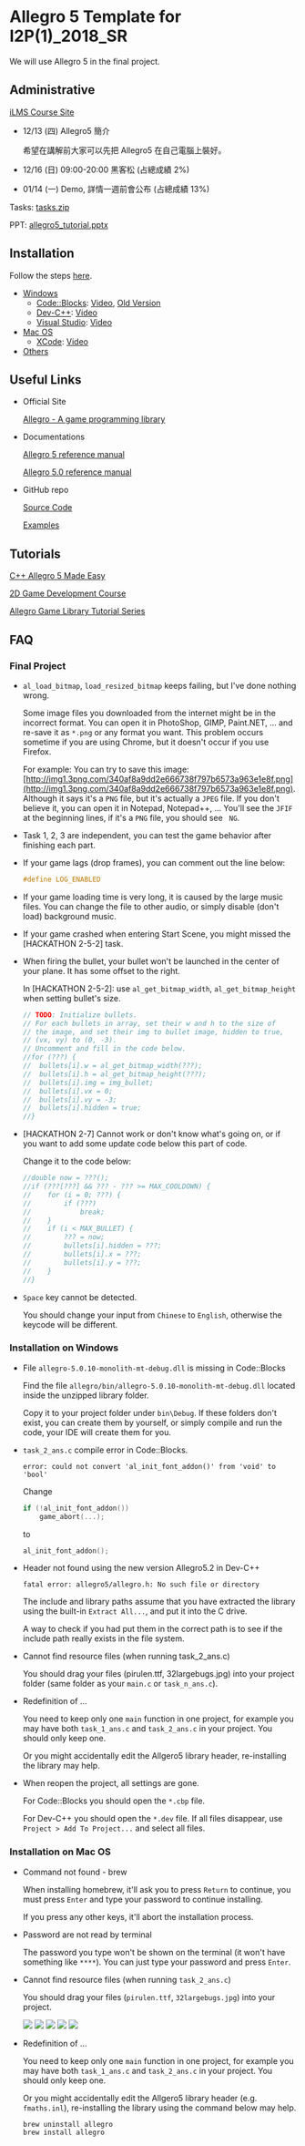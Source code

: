 # Allegro 5 Template for I2P(1)_2018_SR

We will use Allegro 5 in the final project.

## Administrative

[iLMS Course Site](https://lms.nthu.edu.tw/course/35278)

- 12/13 (四) Allegro5 簡介

  希望在講解前大家可以先把 Allegro5 在自己電腦上裝好。

- 12/16 (日) 09:00-20:00 黑客松 (占總成績 2%)
- 01/14 (一) Demo, 詳情一週前會公布 (占總成績 13%)

Tasks: [tasks.zip](http://lms.nthu.edu.tw/sys/read_attach.php?id=1682437)

PPT: [allegro5_tutorial.pptx](http://lms.nthu.edu.tw/sys/read_attach.php?id=1682439)

## Installation

Follow the steps [here](docs/README.md).

- [Windows](docs/README.md#windows)
  - [Code::Blocks](docs/README.md#codeblocks): [Video](https://youtu.be/6qzWKRxw9eY), [Old Version](https://youtu.be/8A6DHSo3KT8?t=1)
  - [Dev-C++](docs/README.md#dev-c): [Video](https://youtu.be/lwscVtIUy6k)
  - [Visual Studio](docs/README.md#visual-studio): [Video](https://youtu.be/HPHd92nj0Io)
- [Mac OS](docs/README.md#mac-os)
  - [XCode](docs/README.md#xcode): [Video](https://youtu.be/7nJNDRCq5o0)
- [Others](docs/README.md#others)

<!--## Examples-->

## Useful Links

- Official Site

  [Allegro - A game programming library](https://liballeg.org/)

- Documentations

  [Allegro 5 reference manual](https://liballeg.org/a5docs/trunk/)

  [Allegro 5.0 reference manual](https://www.allegro.cc/manual/5/)

- GitHub repo

  [Source Code](https://github.com/liballeg/allegro5)

  [Examples](https://github.com/liballeg/allegro5/tree/master/examples)

## Tutorials

[C++ Allegro 5 Made Easy](https://www.youtube.com/watch?v=IZ2krJ8Ls2A&list=PL6B459AAE1642C8B4 )

[2D Game Development Course](http://fixbyproximity.com/2d-game-development-course/)

[Allegro Game Library Tutorial Series](https://www.gamefromscratch.com/page/Allegro-Tutorial-Series.aspx)

## FAQ

### Final Project

- `al_load_bitmap`, `load_resized_bitmap` keeps failing, but I've done nothing wrong.

  Some image files you downloaded from the internet might be in the incorrect format. You can open it in PhotoShop, GIMP, Paint.NET, ... and re-save it as `*.png` or any format you want. This problem occurs sometime if you are using Chrome, but it doesn't occur if you use Firefox.

  For example: You can try to save this image: [http://img1.3png.com/340af8a9dd2e666738f797b6573a963e1e8f.png](http://img1.3png.com/340af8a9dd2e666738f797b6573a963e1e8f.png). Although it says it's a `PNG` file, but it's actually a `JPEG` file. If you don't believe it, you can open it in Notepad, Notepad++, ... You'll see the `JFIF` at the beginning lines, if it's a `PNG` file, you should see ` NG`.

- Task 1, 2, 3 are independent, you can test the game behavior after finishing each part.

- If your game lags (drop frames), you can comment out the line below:

  ```c
  #define LOG_ENABLED
  ```

- If your game loading time is very long, it is caused by the large music files. You can change the file to other audio, or simply disable (don't load) background music.

- If your game crashed when entering Start Scene, you might missed the [HACKATHON 2-5-2] task.

- When firing the bullet, your bullet won't be launched in the center of your plane. It has some offset to the right.

  In [HACKATHON 2-5-2]: use `al_get_bitmap_width`, `al_get_bitmap_height` when setting bullet's size.

  ```c
  // TODO: Initialize bullets.
  // For each bullets in array, set their w and h to the size of
  // the image, and set their img to bullet image, hidden to true,
  // (vx, vy) to (0, -3).
  // Uncomment and fill in the code below.
  //for (???) {
  //  bullets[i].w = al_get_bitmap_width(???);
  //  bullets[i].h = al_get_bitmap_height(???);
  //  bullets[i].img = img_bullet;
  //  bullets[i].vx = 0;
  //  bullets[i].vy = -3;
  //  bullets[i].hidden = true;
  //}
  ```

- [HACKATHON 2-7] Cannot work or don't know what's going on, or if you want to add some update code below this part of code.

  Change it to the code below:

  ```c
  //double now = ???();
  //if (???[???] && ??? - ??? >= MAX_COOLDOWN) {
  //    for (i = 0; ???) {
  //        if (???)
  //            break;
  //    }
  //    if (i < MAX_BULLET) {
  //        ??? = now;
  //        bullets[i].hidden = ???;
  //        bullets[i].x = ???;
  //        bullets[i].y = ???;
  //    }
  //}
  ```

- `Space` key cannot be detected.

  You should change your input from `Chinese` to `English`, otherwise the keycode will be different.

### Installation on Windows

- File `allegro-5.0.10-monolith-mt-debug.dll` is missing in Code::Blocks

  Find the file `allegro/bin/allegro-5.0.10-monolith-mt-debug.dll` located inside the unzipped library folder.

  Copy it to your project folder under `bin\Debug`. If these folders don't exist, you can create them by yourself, or simply compile and run the code, your IDE will create them for you.

- `task_2_ans.c` compile error in Code::Blocks.

  ```
  error: could not convert 'al_init_font_addon()' from 'void' to 'bool'
  ```

  Change

  ```c
  if (!al_init_font_addon())
      game_abort(...);
  ```

  to

  ```c
  al_init_font_addon();
  ```

- Header not found using the new version Allegro5.2 in Dev-C++

  `fatal error: allegro5/allegro.h: No such file or directory`

  The include and library paths assume that you have extracted the library using the built-in `Extract All...`, and put it into the C drive.

  A way to check if you had put them in the correct path is to see if the include path really exists in the file system.

- Cannot find resource files (when running task_2_ans.c)

  You should drag your files (pirulen.ttf, 32largebugs.jpg) into your project folder (same folder as your `main.c` or `task_n_ans.c`).

- Redefinition of ...

  You need to keep only one `main` function in one project, for example you may have both `task_1_ans.c` and `task_2_ans.c` in your project. You should only keep one.

  Or you might accidentally edit the Allgero5 library header, re-installing the library may help.

- When reopen the project, all settings are gone.

  For Code::Blocks you should open the `*.cbp` file.

  For Dev-C++ you should open the `*.dev` file. If all files disappear, use `Project > Add To Project...` and select all files.

### Installation on Mac OS

- Command not found - brew

  When installing homebrew, it'll ask you to press `Return` to continue, you must press `Enter` and type your password to continue installing.

  If you press any other keys, it'll abort the installation process.

- Password are not read by terminal

  The password you type won't be shown on the terminal (it won't have something like `****`). You can just type your password and press `Enter`.

- Cannot find resource files (when running `task_2_ans.c`)

  You should drag your files (`pirulen.ttf`, `32largebugs.jpg`) into your project.

  ![](docs/imgs/faq-mac-def.png)
  ![](docs/imgs/faq-mac-files.png)
  ![](docs/imgs/faq-mac-drag.png)
  ![](docs/imgs/faq-mac-copy.png)
  ![](docs/imgs/faq-mac-fin.png)

- Redefinition of ...

  You need to keep only one `main` function in one project, for example you may have both `task_1_ans.c` and `task_2_ans.c` in your project. You should only keep one.

  Or you might accidentally edit the Allgero5 library header (e.g. `fmaths.inl`), re-installing the library using the command below may help.

  ```shell
  brew uninstall allegro
  brew install allegro
  ```